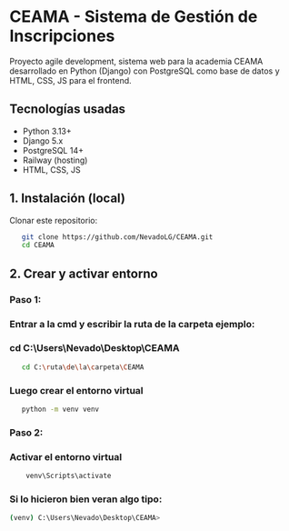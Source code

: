 # CEAMA - Sistema de Gestión de Inscripciones

Proyecto agile development, sistema web para la academia CEAMA desarrollado en Python (Django) con PostgreSQL como base de datos y HTML, CSS, JS para el frontend.

## Tecnologías usadas
- Python 3.13+
- Django 5.x
- PostgreSQL 14+
- Railway (hosting)
- HTML, CSS, JS

## 1. Instalación (local)
Clonar este repositorio:
``` bash
   git clone https://github.com/NevadoLG/CEAMA.git
   cd CEAMA
```
## 2. Crear y activar entorno
### Paso 1:
### Entrar a la cmd y escribir la ruta de la carpeta ejemplo:
### cd C:\Users\Nevado\Desktop\CEAMA
 ``` bash
    cd C:\ruta\de\la\carpeta\CEAMA
```
### Luego crear el entorno virtual
 ``` bash
    python -m venv venv
```
### Paso 2:
### Activar el entorno virtual
``` bash
    venv\Scripts\activate
```
### Si lo hicieron bien veran algo tipo:
``` bash
(venv) C:\Users\Nevado\Desktop\CEAMA>
```
